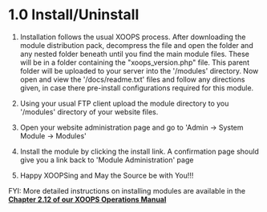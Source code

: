 # 1.0 Install/Uninstall

1. Installation follows the usual XOOPS process. After downloading the module distribution pack, decompress the file and open the folder and any nested folder beneath until you find the main module files. These will be in a folder containing the "xoops_version.php" file. This parent folder will be uploaded to your server into the '/modules' directory. Now open and view the '/docs/readme.txt' files and follow any directions given, in case there pre-install configurations required for this module.   

2. Using your usual FTP client upload the module directory to you '/modules' directory of your website files.

3. Open your website administration page and go to 'Admin -> System Module -> Modules' 

4. Install the module by clicking the install link. A confirmation page should give you a link back to 'Module Administration' page

5. Happy XOOPSing and May the Source be with You!!!


FYI: More detailed instructions on installing modules are available in the [**Chapter 2.12 of our XOOPS Operations Manual**](https://www.gitbook.com/book/xoops/xoops-operations-guide/) 


